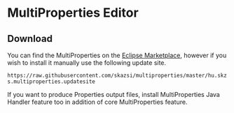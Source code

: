 # MultiProperties Editor

## Download
You can find the MultiProperties on the [Eclipse Marketplace](http://marketplace.eclipse.org/content/multiproperties), however if you wish to install it manually use the following update site.

`https://raw.githubusercontent.com/skazsi/multiproperties/master/hu.skzs.multiproperties.updatesite`

If you want to produce Properties output files, install MultiProperties Java Handler feature too in addition of core MultiProperties feature. 


